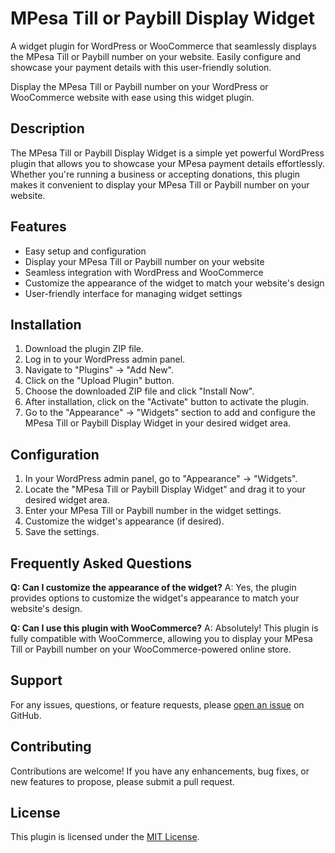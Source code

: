 # MPesa Till or Paybill Display Widget
A widget plugin for WordPress or WooCommerce that seamlessly displays the MPesa Till or Paybill number on your website. Easily configure and showcase your payment details with this user-friendly solution.

Display the MPesa Till or Paybill number on your WordPress or WooCommerce website with ease using this widget plugin.

## Description

The MPesa Till or Paybill Display Widget is a simple yet powerful WordPress plugin that allows you to showcase your MPesa payment details effortlessly. Whether you're running a business or accepting donations, this plugin makes it convenient to display your MPesa Till or Paybill number on your website.

## Features

- Easy setup and configuration
- Display your MPesa Till or Paybill number on your website
- Seamless integration with WordPress and WooCommerce
- Customize the appearance of the widget to match your website's design
- User-friendly interface for managing widget settings

## Installation

1. Download the plugin ZIP file.
2. Log in to your WordPress admin panel.
3. Navigate to "Plugins" -> "Add New".
4. Click on the "Upload Plugin" button.
5. Choose the downloaded ZIP file and click "Install Now".
6. After installation, click on the "Activate" button to activate the plugin.
7. Go to the "Appearance" -> "Widgets" section to add and configure the MPesa Till or Paybill Display Widget in your desired widget area.

## Configuration

1. In your WordPress admin panel, go to "Appearance" -> "Widgets".
2. Locate the "MPesa Till or Paybill Display Widget" and drag it to your desired widget area.
3. Enter your MPesa Till or Paybill number in the widget settings.
4. Customize the widget's appearance (if desired).
5. Save the settings.

## Frequently Asked Questions

**Q: Can I customize the appearance of the widget?**
A: Yes, the plugin provides options to customize the widget's appearance to match your website's design.

**Q: Can I use this plugin with WooCommerce?**
A: Absolutely! This plugin is fully compatible with WooCommerce, allowing you to display your MPesa Till or Paybill number on your WooCommerce-powered online store.

## Support

For any issues, questions, or feature requests, please [open an issue](https://github.com/Njengah/mpesa-display-widget/issues) on GitHub.

## Contributing

Contributions are welcome! If you have any enhancements, bug fixes, or new features to propose, please submit a pull request.

## License

This plugin is licensed under the [MIT License](https://opensource.org/licenses/MIT).

